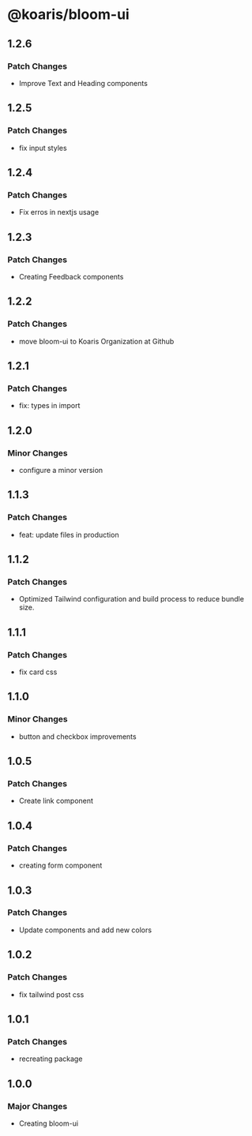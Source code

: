 # @koaris/bloom-ui

## 1.2.6

### Patch Changes

- Improve Text and Heading components

## 1.2.5

### Patch Changes

- fix input styles

## 1.2.4

### Patch Changes

- Fix erros in nextjs usage

## 1.2.3

### Patch Changes

- Creating Feedback components

## 1.2.2

### Patch Changes

- move bloom-ui to Koaris Organization at Github

## 1.2.1

### Patch Changes

- fix: types in import

## 1.2.0

### Minor Changes

- configure a minor version

## 1.1.3

### Patch Changes

- feat: update files in production

## 1.1.2

### Patch Changes

- Optimized Tailwind configuration and build process to reduce bundle size.

## 1.1.1

### Patch Changes

- fix card css

## 1.1.0

### Minor Changes

- button and checkbox improvements

## 1.0.5

### Patch Changes

- Create link component

## 1.0.4

### Patch Changes

- creating form component

## 1.0.3

### Patch Changes

- Update components and add new colors

## 1.0.2

### Patch Changes

- fix tailwind post css

## 1.0.1

### Patch Changes

- recreating package

## 1.0.0

### Major Changes

- Creating bloom-ui

